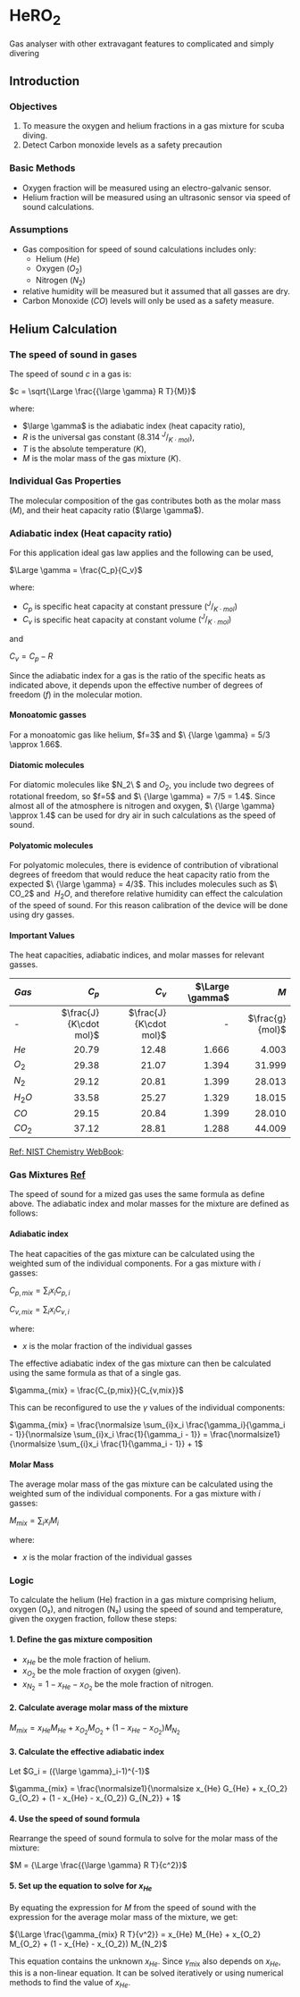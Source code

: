 # HeRO<sub>2</sub>
Gas analyser with other extravagant features to complicated and simply divering

## Introduction

### Objectives

 1. To measure the oxygen and helium fractions in a gas mixture for scuba diving.
 2. Detect Carbon monoxide levels as a safety precaution

### Basic Methods
 - Oxygen fraction will be measured using an electro-galvanic sensor.
 - Helium fraction will be measured using an ultrasonic sensor via speed of sound calculations.

### Assumptions
 - Gas composition for speed of sound calculations includes only:
    - Helium ($He$)
    - Oxygen ($O_2$)
    - Nitrogen ($N_2$)
 - relative humidity will be measured but it assumed that all gasses are dry.
 - Carbon Monoxide ($CO$) levels will only be used as a safety measure. 

## Helium Calculation

### The speed of sound in gases

The speed of sound $c$ in a gas is:

$c = \sqrt{\Large \frac{{\large \gamma} R T}{M}}$

where:
- $\large \gamma$ is the adiabatic index (heat capacity ratio),
- $R$ is the universal gas constant $(8.314\ ^J/_{K\cdot mol})$,
- $T$ is the absolute temperature $(K)$,
- $M$ is the molar mass of the gas mixture $(K)$.

### Individual Gas Properties

The molecular composition of the gas contributes both as the molar mass ($M$), and their heat capacity ratio ($\large \gamma$).

### Adiabatic index (Heat capacity ratio)

For this application ideal gas law applies and the following can be used,

$\Large \gamma = \frac{C_p}{C_v}$

where:
- $C_p$ is specific heat capacity at constant pressure $(^J/_{K\cdot mol})$
- $C_v$ is specific heat capacity at constant volume $(^J/_{K\cdot mol})$

and

$C_v = C_p - R$

Since the adiabatic index for a gas is the ratio of the specific heats as indicated above, it depends upon the effective number of degrees of freedom $(f)$ in the molecular motion.

#### Monoatomic gasses
For a monoatomic gas like helium, $f=3\$ and $\ {\large \gamma} = 5/3 \approx 1.66$. 

#### Diatomic molecules
For diatomic molecules like $N_2\ $ and $O_2$, you include two degrees of rotational freedom, so $f=5\$ and $\ {\large \gamma} = 7/5 = 1.4$. Since almost all of the atmosphere is nitrogen and oxygen, $\ {\large \gamma} \approx 1.4\$ can be used for dry air in such calculations as the speed of sound. 

#### Polyatomic molecules
For polyatomic molecules, there is evidence of contribution of vibrational degrees of freedom that would reduce the heat capacity ratio from the expected $\ {\large \gamma} = 4/3$. This includes molecules such as $\ CO_2\$ and $\ H_2O$, and therefore relative humidity can effect the calculation of the speed of sound. For this reason calibration of the device will be done using dry gasses.

#### Important Values
The heat capacities, adiabatic indices, and molar masses for relevant gasses.

| $Gas$  | $C_p$                | $C_v$                | $\Large \gamma$ | $M$ |
|--------|---------------------:|---------------------:|----------------:|----:|
| -      |$\frac{J}{K\cdot mol}$|$\frac{J}{K\cdot mol}$|     -           |$\frac{g}{mol}$|
| $He$   | 20.79                | 12.48                |     1.666       |     4.003     |
| $O_2$  | 29.38                | 21.07                |     1.394       |    31.999     |
| $N_2$  | 29.12                | 20.81                |     1.399       |    28.013     |
| $H_2O$ | 33.58                | 25.27                |     1.329       |    18.015     |
| $CO$   | 29.15                | 20.84                |     1.399       |    28.010     |
| $CO_2$ | 37.12                | 28.81                |     1.288       |    44.009     |

[Ref: NIST Chemistry WebBook](https://webbook.nist.gov/chemistry/):


### Gas Mixtures [Ref](https://physics.stackexchange.com/questions/173976/speed-of-sound-of-a-gas-mixture)

The speed of sound for a mized gas uses the same formula as define above. The adiabatic index and molar masses for the mixture are defined as follows:

#### Adiabatic index 

The heat capacities of the gas mixture can be calculated using the weighted sum of the individual components. For a gas mixture with $i$ gasses:

$C_{p,mix} = \sum_{i}x_i C_{p,i}$

$C_{v,mix} = \sum_{i}x_i C_{v,i}$

where:

- $x$ is the molar fraction of the individual gasses

The effective adiabatic index of the gas mixture can then be calculated using the same formula as that of a single gas.

$\gamma_{mix} = \frac{C_{p,mix}}{C_{v,mix}}$

This can be reconfigured to use the $\gamma$ values of the individual components:

$\gamma_{mix} = \frac{\normalsize \sum_{i}x_i \frac{\gamma_i}{\gamma_i - 1}}{\normalsize \sum_{i}x_i \frac{1}{\gamma_i - 1}} = \frac{\normalsize1}{\normalsize \sum_{i}x_i \frac{1}{\gamma_i - 1}} + 1$

#### Molar Mass

The average molar mass of the gas mixture can be calculated using the weighted sum of the individual components. For a gas mixture with $i$ gasses:

$M_{mix} = \sum_{i}x_i M_i$

where:

- $x$ is the molar fraction of the individual gasses

### Logic

To calculate the helium (He) fraction in a gas mixture comprising helium, oxygen (O₂), and nitrogen (N₂) using the speed of sound and temperature, given the oxygen fraction, follow these steps:

#### 1. Define the gas mixture composition

- $x_{He}$ be the mole fraction of helium.
- $x_{O_2}$ be the mole fraction of oxygen (given).
- $x_{N_2} = 1 - x_{He} - x_{O_2}$ be the mole fraction of nitrogen.

#### 2. Calculate average molar mass of the mixture

$M_{mix} = x_{He} M_{He} + x_{O_2} M_{O_2} + (1 - x_{He} - x_{O_2}) M_{N_2}$

#### 3. Calculate the effective adiabatic index

Let $G_i =  ({\large \gamma}_i-1)^{-1}$

$\gamma_{mix} = \frac{\normalsize1}{\normalsize x_{He} G_{He} + x_{O_2} G_{O_2} + (1 - x_{He} - x_{O_2}) G_{N_2}} + 1$

#### 4. Use the speed of sound formula

Rearrange the speed of sound formula to solve for the molar mass of the mixture:

$M = {\Large \frac{{\large \gamma} R T}{c^2}}$

#### 5. Set up the equation to solve for $x_{He}$

By equating the expression for $M$ from the speed of sound with the expression for the average molar mass of the mixture, we get:

${\Large \frac{\gamma_{mix} R T}{v^2}} = x_{He} M_{He} + x_{O_2} M_{O_2} + (1 - x_{He} - x_{O_2}) M_{N_2}$

This equation contains the unknown $x_{He}$. Since $\gamma_{\text{mix}}$ also depends on $x_{He}$, this is a non-linear equation. It can be solved iteratively or using numerical methods to find the value of $x_{He}$.

